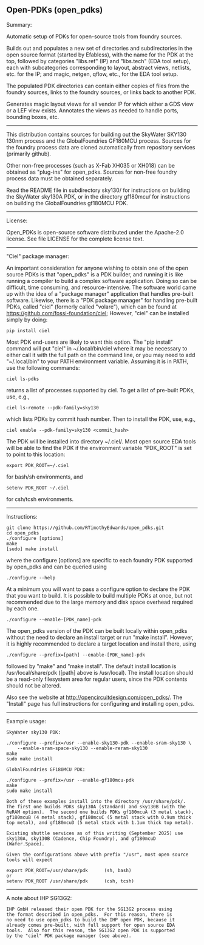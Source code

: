 Open-PDKs (open_pdks)
-----------------------------------------

Summary:

Automatic setup of PDKs for open-source tools from foundry sources.

Builds out and populates a new set of directories and subdirectories in
the open source format (started by Efabless), with the name for the PDK
at the top, followed by categories "libs.ref" (IP) and "libs.tech"
(EDA tool setup), each with subcategories corresponding to layout,
abstract views, netlists, etc. for the IP;  and magic, netgen, qflow,
etc., for the EDA tool setup.

The populated PDK directories can contain either copies of files from
the foundry sources, links to the foundry sources, or links back to
another PDK.

Generates magic layout views for all vendor IP for which either a GDS
view or a LEF view exists.  Annotates the views as needed to handle
ports, bounding boxes, etc.

-----------------------------------------

This distribution contains sources for building out the SkyWater SKY130
130nm process and the GlobalFoundries GF180MCU process.  Sources for the
foundry process data are cloned automatically from repository services
(primarily github).

Other non-free processes (such as X-Fab XH035 or XH018) can be obtained
as "plug-ins" for open_pdks.  Sources for non-free foundry process data
must be obtained separately.

Read the README file in subdirectory sky130/ for instructions on building
the SkyWater sky130A PDK, or in the directory gf180mcu/ for instructions
on building the GlobalFoundries gf180MCU PDK.

-----------------------------------------

License:

Open_PDKs is open-source software distributed under the Apache-2.0 license.
See file LICENSE for the complete license text.

-----------------------------------------

"Ciel" package manager:

An important consideration for anyone wishing to obtain one of the open
source PDKs is that "open_pdks" is a PDK builder, and running it is like
running a compiler to build a complex software application.  Doing so
can be difficult, time consuming, and resource-intensive.  The software
world came up with the idea of a "package manager" application that
handles pre-built software.  Likewise, there is a "PDK package manager"
for handling pre-built PDKs, called "ciel" (formerly called "volare"),
which can be found at https://github.com/fossi-foundation/ciel;
However, "ciel" can be installed simply by doing:

	pip install ciel

Most PDK end-users are likely to want this option.  The "pip install"
command will put "ciel" in ~/.local/bin/ciel where it may be necessary
to either call it with the full path on the command line, or you may
need to add "~/.local/bin" to your PATH environment variable.  Assuming
it is in PATH, use the following commands:

	ciel ls-pdks

returns a list of processes supported by ciel.  To get a list of
pre-built PDKs, use, e.g.,

	ciel ls-remote --pdk-family=sky130

which lists PDKs by commit hash number.  Then to install the PDK, use, e.g.,

	ciel enable --pdk-family=sky130 <commit_hash>

The PDK will be installed into directory ~/.ciel/.  Most open source
EDA tools will be able to find the PDK if the environment variable
"PDK_ROOT" is set to point to this location:

	export PDK_ROOT=~/.ciel

for bash/sh environments, and

	setenv PDK_ROOT ~/.ciel

for csh/tcsh environments.

-----------------------------------------

Instructions:

    git clone https://github.com/RTimothyEdwards/open_pdks.git
    cd open_pdks
    ./configure [options]
    make
    [sudo] make install

where the configure [options] are specific to each foundry PDK supported
by open_pdks and can be queried using

    ./configure --help

At a minimum you will want to pass a configure option to declare the PDK
that you want to build.  It is possible to build multiple PDKs at once,
but not recommended due to the large memory and disk space overhead
required by each one.

    ./configure --enable-[PDK_name]-pdk

The open_pdks version of the PDK can be built locally within open_pdks without
the need to declare an install target or run "make install".  However, it is
highly recommended to declare a target location and install there, using

    ./configure --prefix=[path] --enable-[PDK_name]-pdk

followed by "make" and "make install".  The default install location is
/usr/local/share/pdk ([path] above is /usr/local).  The install location
should be a read-only filesystem area for regular users, since the PDK
contents should not be altered.

Also see the website at http://opencircuitdesign.com/open_pdks/.  The "Install"
page has full instructions for configuring and installing open_pdks.

-----------------------------------------

Example usage:

    SkyWater sky130 PDK:

	./configure --prefix=/usr --enable-sky130-pdk --enable-sram-sky130 \
		--enable-sram-space-sky130 --enable-reram-sky130
	make
	sudo make install

    GlobalFoundries GF180MCU PDK:

	./configure --prefix=/usr --enable-gf180mcu-pdk
	make
	sudo make install

    Both of these examples install into the directory /usr/share/pdk/.
    The first one builds PDKs sky130A (standard) and sky130B (with the
    ReRAM option).  The second one builds PDKs gf180mcuA (3 metal stack),
    gf180mcuB (4 metal stack), gf180mcuC (5 metal stack with 0.9um thick
    top metal), and gf180mcuD (5 metal stack with 1.1um thick top metal).

    Existing shuttle services as of this writing (September 2025) use
    sky130A, sky130B (Cadence, Chip Foundry), and gf180mcuD
    (Wafer.Space).

    Given the configurations above with prefix "/usr", most open source
    tools will expect

	export PDK_ROOT=/usr/share/pdk		(sh, bash)
    or
	setenv PDK_ROOT /usr/share/pdk		(csh, tcsh)

-----------------------------------------

A note about IHP SG13G2:

    IHP GmbH released their open PDK for the SG13G2 process using
    the format described in open_pdks.  For this reason, there is
    no need to use open_pdks to build the IHP open PDK, because it
    already comes pre-built, with full support for open source EDA
    tools.  Also for this reason, the SG13G2 open PDK is supported
    by the "ciel" PDK package manager (see above).
